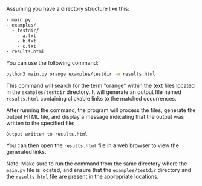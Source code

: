 Assuming you have a directory structure like this:

```
- main.py
- examples/
  - testdir/
    - a.txt
    - b.txt
    - c.txt
- results.html
```

You can use the following command:

```bash
python3 main.py orange examples/testdir -o results.html
```

This command will search for the term "orange" within the text files located in the `examples/testdir` directory. It will generate an output file named `results.html` containing clickable links to the matched occurrences.

After running the command, the program will process the files, generate the output HTML file, and display a message indicating that the output was written to the specified file:

```
Output written to results.html
```

You can then open the `results.html` file in a web browser to view the generated links.

Note: Make sure to run the command from the same directory where the `main.py` file is located, and ensure that the `examples/testdir` directory and the `results.html` file are present in the appropriate locations.
